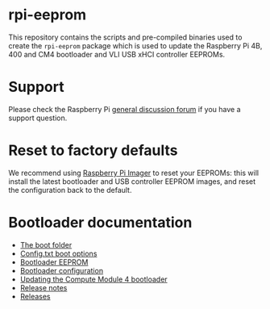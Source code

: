 # rpi-eeprom
This repository contains the scripts and pre-compiled binaries used to create the `rpi-eeprom` package which is used to update the Raspberry Pi 4B, 400 and CM4 bootloader and VLI USB xHCI controller EEPROMs.

# Support
Please check the Raspberry Pi [general discussion forum](https://www.raspberrypi.org/forums/viewforum.php?f=63) if you have a support question. 

# Reset to factory defaults
We recommend using [Raspberry Pi Imager](https://www.raspberrypi.org/downloads/) to reset your EEPROMs: this will install the latest bootloader and USB controller EEPROM images, and reset the configuration back to the default.

# Bootloader documentation
* [The boot folder](https://www.raspberrypi.org/documentation/configuration/boot_folder.md)
* [Config.txt boot options](https://www.raspberrypi.org/documentation/configuration/config-txt/boot.md)
* [Bootloader EEPROM](https://www.raspberrypi.org/documentation/hardware/raspberrypi/booteeprom.md)
* [Bootloader configuration](https://www.raspberrypi.org/documentation/hardware/raspberrypi/bcm2711_bootloader_config.md)
* [Updating the Compute Module 4 bootloader](https://www.raspberrypi.org/documentation/hardware/computemodule/cm-emmc-flashing.md#cm4bootloader)
* [Release notes](firmware/release-notes.md)
* [Releases](releases.md)
